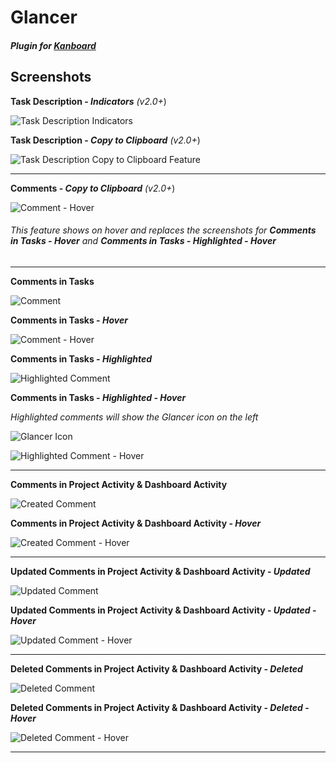 # Glancer

#### _Plugin for [Kanboard](https://github.com/fguillot/kanboard "Kanboard - Kanban Project Management Software")_

Screenshots
-------------

**Task Description - _Indicators_** _(v2.0+_)  

![Task Description Indicators](../master/Screenshots/screenshot-task-description-indicators.png "Task Description Indicators")

**Task Description - _Copy to Clipboard_** _(v2.0+_)  

![Task Description Copy to Clipboard Feature](../master/Screenshots/screenshot-description-copy-clipboard.png "Task Description Copy to Clipboard Feature")

------

**Comments - _Copy to Clipboard_** _(v2.0+_)  

![Comment - Hover](../master/Screenshots/screenshot-comment-copy-clipboard.png "Comment - Hover")

###### This feature shows on hover and replaces the screenshots for **Comments in Tasks - _Hover_** and **Comments in Tasks - _Highlighted_ - _Hover_**  

------

**Comments in Tasks**  

![Comment](../master/Screenshots/screenshot-comment.png "Comment")

**Comments in Tasks - _Hover_**  

![Comment - Hover](../master/Screenshots/screenshot-comment-hover.png "Comment - Hover")

**Comments in Tasks - _Highlighted_**  

![Highlighted Comment](../master/Screenshots/screenshot-comment-highlighted.png "Highlighted Comment")

**Comments in Tasks - _Highlighted_ - _Hover_**  

_Highlighted comments will show the Glancer icon on the left_  

![Glancer Icon](../master/Screenshots/glancer-icon-full-width.png)

![Highlighted Comment - Hover](../master/Screenshots/screenshot-comment-highlighted-hover.png "Highlighted Comment - Hover")

------

**Comments in Project Activity & Dashboard Activity**  

![Created Comment](../master/Screenshots/screenshot-comment-activity-created.png "Created Comment")

**Comments in Project Activity & Dashboard Activity - _Hover_**  

![Created Comment - Hover](../master/Screenshots/screenshot-comment-activity-created-hover.png "Created Comment - Hover")

------

**Updated Comments in Project Activity & Dashboard Activity - _Updated_**  

![Updated Comment](../master/Screenshots/screenshot-comment-activity-updated.png "Updated Comment")

**Updated Comments in Project Activity & Dashboard Activity - _Updated_ - _Hover_**  

![Updated Comment - Hover](../master/Screenshots/screenshot-comment-activity-updated-hover.png "Updated Comment - Hover")

------

**Deleted Comments in Project Activity & Dashboard Activity - _Deleted_**  

![Deleted Comment](../master/Screenshots/screenshot-comment-activity-deleted.png "Deleted Comment")

**Deleted Comments in Project Activity & Dashboard Activity - _Deleted_ - _Hover_**  

![Deleted Comment - Hover](../master/Screenshots/screenshot-comment-activity-deleted-hover.png "Deleted Comment - Hover")

------
